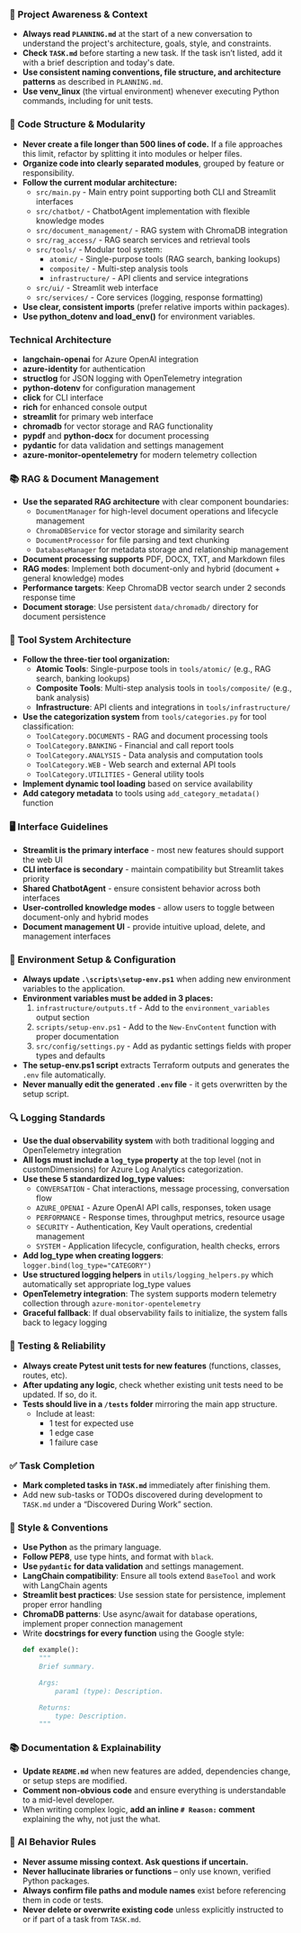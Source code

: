 ### 🔄 Project Awareness & Context
- **Always read `PLANNING.md`** at the start of a new conversation to understand the project's architecture, goals, style, and constraints.
- **Check `TASK.md`** before starting a new task. If the task isn’t listed, add it with a brief description and today's date.
- **Use consistent naming conventions, file structure, and architecture patterns** as described in `PLANNING.md`.
- **Use venv_linux** (the virtual environment) whenever executing Python commands, including for unit tests.

### 🧱 Code Structure & Modularity
- **Never create a file longer than 500 lines of code.** If a file approaches this limit, refactor by splitting it into modules or helper files.
- **Organize code into clearly separated modules**, grouped by feature or responsibility.
- **Follow the current modular architecture:**
  - `src/main.py` - Main entry point supporting both CLI and Streamlit interfaces
  - `src/chatbot/` - ChatbotAgent implementation with flexible knowledge modes
  - `src/document_management/` - RAG system with ChromaDB integration
  - `src/rag_access/` - RAG search services and retrieval tools
  - `src/tools/` - Modular tool system:
    - `atomic/` - Single-purpose tools (RAG search, banking lookups)
    - `composite/` - Multi-step analysis tools
    - `infrastructure/` - API clients and service integrations
  - `src/ui/` - Streamlit web interface
  - `src/services/` - Core services (logging, response formatting)
- **Use clear, consistent imports** (prefer relative imports within packages).
- **Use python_dotenv and load_env()** for environment variables.

### Technical Architecture
- **langchain-openai** for Azure OpenAI integration
- **azure-identity** for authentication
- **structlog** for JSON logging with OpenTelemetry integration
- **python-dotenv** for configuration management
- **click** for CLI interface
- **rich** for enhanced console output
- **streamlit** for primary web interface
- **chromadb** for vector storage and RAG functionality
- **pypdf** and **python-docx** for document processing
- **pydantic** for data validation and settings management
- **azure-monitor-opentelemetry** for modern telemetry collection

### 📚 RAG & Document Management
- **Use the separated RAG architecture** with clear component boundaries:
  - `DocumentManager` for high-level document operations and lifecycle management
  - `ChromaDBService` for vector storage and similarity search
  - `DocumentProcessor` for file parsing and text chunking
  - `DatabaseManager` for metadata storage and relationship management
- **Document processing supports** PDF, DOCX, TXT, and Markdown files
- **RAG modes**: Implement both document-only and hybrid (document + general knowledge) modes
- **Performance targets**: Keep ChromaDB vector search under 2 seconds response time
- **Document storage**: Use persistent `data/chromadb/` directory for document persistence

### 🔧 Tool System Architecture
- **Follow the three-tier tool organization:**
  - **Atomic Tools**: Single-purpose tools in `tools/atomic/` (e.g., RAG search, banking lookups)
  - **Composite Tools**: Multi-step analysis tools in `tools/composite/` (e.g., bank analysis)
  - **Infrastructure**: API clients and integrations in `tools/infrastructure/`
- **Use the categorization system** from `tools/categories.py` for tool classification:
  - `ToolCategory.DOCUMENTS` - RAG and document processing tools
  - `ToolCategory.BANKING` - Financial and call report tools
  - `ToolCategory.ANALYSIS` - Data analysis and computation tools
  - `ToolCategory.WEB` - Web search and external API tools
  - `ToolCategory.UTILITIES` - General utility tools
- **Implement dynamic tool loading** based on service availability
- **Add category metadata** to tools using `add_category_metadata()` function

### 🖥️ Interface Guidelines
- **Streamlit is the primary interface** - most new features should support the web UI
- **CLI interface is secondary** - maintain compatibility but Streamlit takes priority
- **Shared ChatbotAgent** - ensure consistent behavior across both interfaces
- **User-controlled knowledge modes** - allow users to toggle between document-only and hybrid modes
- **Document management UI** - provide intuitive upload, delete, and management interfaces

### 🚀 Environment Setup & Configuration
- **Always update `.\scripts\setup-env.ps1`** when adding new environment variables to the application.
- **Environment variables must be added in 3 places:**
  1. `infrastructure/outputs.tf` - Add to the `environment_variables` output section
  2. `scripts/setup-env.ps1` - Add to the `New-EnvContent` function with proper documentation
  3. `src/config/settings.py` - Add as pydantic settings fields with proper types and defaults
- **The setup-env.ps1 script** extracts Terraform outputs and generates the `.env` file automatically.
- **Never manually edit the generated `.env` file** - it gets overwritten by the setup script.

### 🔍 Logging Standards
- **Use the dual observability system** with both traditional logging and OpenTelemetry integration
- **All logs must include a `log_type` property** at the top level (not in customDimensions) for Azure Log Analytics categorization.
- **Use these 5 standardized log_type values:**
  - `CONVERSATION` - Chat interactions, message processing, conversation flow
  - `AZURE_OPENAI` - Azure OpenAI API calls, responses, token usage
  - `PERFORMANCE` - Response times, throughput metrics, resource usage
  - `SECURITY` - Authentication, Key Vault operations, credential management
  - `SYSTEM` - Application lifecycle, configuration, health checks, errors
- **Add log_type when creating loggers**: `logger.bind(log_type="CATEGORY")`
- **Use structured logging helpers** in `utils/logging_helpers.py` which automatically set appropriate log_type values
- **OpenTelemetry integration**: The system supports modern telemetry collection through `azure-monitor-opentelemetry`
- **Graceful fallback**: If dual observability fails to initialize, the system falls back to legacy logging

### 🧪 Testing & Reliability
- **Always create Pytest unit tests for new features** (functions, classes, routes, etc).
- **After updating any logic**, check whether existing unit tests need to be updated. If so, do it.
- **Tests should live in a `/tests` folder** mirroring the main app structure.
  - Include at least:
    - 1 test for expected use
    - 1 edge case
    - 1 failure case

### ✅ Task Completion
- **Mark completed tasks in `TASK.md`** immediately after finishing them.
- Add new sub-tasks or TODOs discovered during development to `TASK.md` under a “Discovered During Work” section.

### 📎 Style & Conventions
- **Use Python** as the primary language.
- **Follow PEP8**, use type hints, and format with `black`.
- **Use `pydantic` for data validation** and settings management.
- **LangChain compatibility**: Ensure all tools extend `BaseTool` and work with LangChain agents
- **Streamlit best practices**: Use session state for persistence, implement proper error handling
- **ChromaDB patterns**: Use async/await for database operations, implement proper connection management
- Write **docstrings for every function** using the Google style:
  ```python
  def example():
      """
      Brief summary.

      Args:
          param1 (type): Description.

      Returns:
          type: Description.
      """
  ```

### 📚 Documentation & Explainability
- **Update `README.md`** when new features are added, dependencies change, or setup steps are modified.
- **Comment non-obvious code** and ensure everything is understandable to a mid-level developer.
- When writing complex logic, **add an inline `# Reason:` comment** explaining the why, not just the what.

### 🧠 AI Behavior Rules
- **Never assume missing context. Ask questions if uncertain.**
- **Never hallucinate libraries or functions** – only use known, verified Python packages.
- **Always confirm file paths and module names** exist before referencing them in code or tests.
- **Never delete or overwrite existing code** unless explicitly instructed to or if part of a task from `TASK.md`.